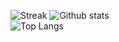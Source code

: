 ![Streak](https://github-readme-streak-stats.herokuapp.com/?user=AfterSnows&theme=synthwave&hide_border=false)
![Github stats](https://github-readme-stats.vercel.app/api?username=AfterSnows&show_icons=true&theme=synthwave&count_private=true)
<br>
![Top Langs](https://github-readme-stats.vercel.app/api/top-langs/?username=AfterSnows&theme=synthwave&layout=compact)

</div>
